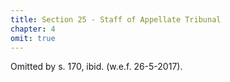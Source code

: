 ```yaml
---
title: Section 25 - Staff of Appellate Tribunal
chapter: 4
omit: true
---
```


Omitted by s. 170, ibid. (w.e.f. 26-5-2017).


